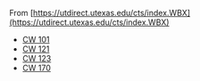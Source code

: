 From [https://utdirect.utexas.edu/cts/index.WBX](https://utdirect.utexas.edu/cts/index.WBX)

* [CW 101](cw101.md)
* [CW 121](cw121.md)
* [CW 123](cw123.md)
* [CW 170](cw170.md)
